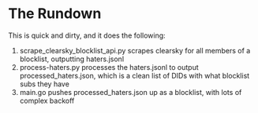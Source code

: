 # The Rundown

This is quick and dirty, and it does the following:

1) scrape_clearsky_blocklist_api.py scrapes clearsky for all members of a blocklist, outputting haters.jsonl
2) process-haters.py processes the haters.jsonl to output processed_haters.json, which is a clean list of DIDs with what blocklist subs they have
3) main.go pushes processed_haters.json up as a blocklist, with lots of complex backoff